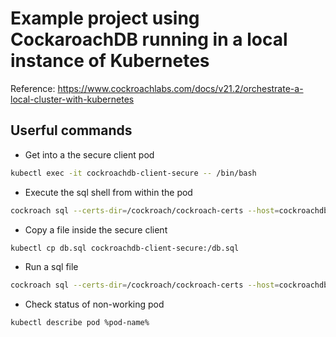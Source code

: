 # Example project using CockaroachDB running in a local instance of Kubernetes
Reference: https://www.cockroachlabs.com/docs/v21.2/orchestrate-a-local-cluster-with-kubernetes

## Userful commands

* Get into a the secure client pod 

```bash
kubectl exec -it cockroachdb-client-secure -- /bin/bash
```

* Execute the sql shell from within the pod
```bash
cockroach sql --certs-dir=/cockroach/cockroach-certs --host=cockroachdb-public
```

* Copy a file inside the secure client
```bash
kubectl cp db.sql cockroachdb-client-secure:/db.sql
```

* Run a sql file
```bash
cockroach sql --certs-dir=/cockroach/cockroach-certs --host=cockroachdb-public --database=%your database% < db.sql.
```

* Check status of non-working pod
```bash
kubectl describe pod %pod-name%
```